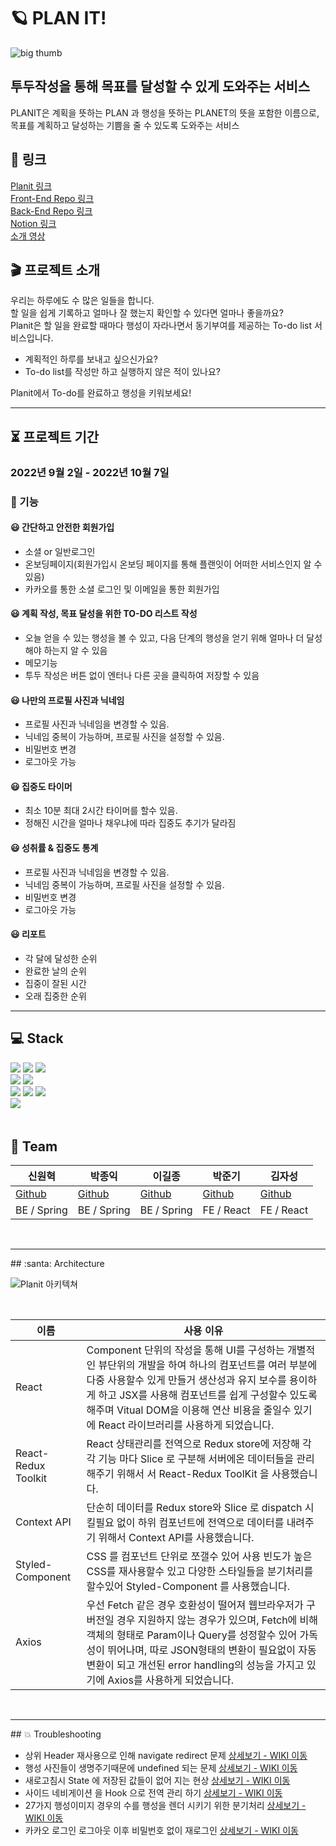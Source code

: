 # 🪐 PLAN IT!

![big thumb](https://user-images.githubusercontent.com/48500149/194043247-2e5d5751-10da-437b-8892-921b19126b2a.png)
<br/>

## 투두작성을 통해 목표를 달성할 수 있게 도와주는 서비스

PLANIT은 계획을 뜻하는 PLAN 과 행성을 뜻하는 PLANET의 뜻을 포함한 이름으로, 목표를 계획하고 달성하는 기쁨을 줄 수 있도록 도와주는 서비스

## 📌 링크

[Planit 링크](https://planit-todo.com)  
[Front-End Repo 링크](https://github.com/hanghae-w8-t4-plan-it/frontend)  
[Back-End Repo 링크](https://github.com/hanghae-w8-t4-plan-it/backend)  
[Notion 링크](https://www.notion.so/4-d8656c9684f5477c917a81a0747e5144)  
[소개 영상](예정)

## 🎬 프로젝트 소개

우리는 하루에도 수 많은 일들을 합니다.<br>
할 일을 쉽게 기록하고 얼마나 잘 했는지 확인할 수 있다면 얼마나 좋을까요?<br>
Planit은 할 일을 완료할 때마다 행성이 자라나면서 동기부여를 제공하는 To-do list 서비스입니다.

- 계획적인 하루를 보내고 싶으신가요?<br>
- To-do list를 작성만 하고 실행하지 않은 적이 있나요?

Planit에서 To-do를 완료하고 행성을 키워보세요!
<hr/>

## ⏳ 프로젝트 기간

### 2022년 9월 2일 - 2022년 10월 7일

### 🚀 기능

#### 😃 간단하고 안전한 회원가입
- 소셜 or 일반로그인
- 온보딩페이지(회원가입시 온보딩 페이지를 통해 플랜잇이 어떠한 서비스인지 알 수 있음)
- 카카오를 통한 소셜 로그인 및 이메일을 통한 회원가입

#### 😃 계획 작성, 목표 달성을 위한 TO-DO 리스트 작성
- 오늘 얻을 수 있는 행성을 볼 수 있고, 다음 단계의 행성을 얻기 위해 얼마나 더 달성해야 하는지 알 수 있음
- 메모기능
- 투두 작성은 버튼 없이 엔터나 다른 곳을 클릭하여 저장할 수 있음

#### 😃 나만의 프로필 사진과 닉네임
- 프로필 사진과 닉네임을 변경할 수 있음.
- 닉네임 중복이 가능하며, 프로필 사진을 설정할 수 있음.
- 비밀번호 변경  
- 로그아웃 가능

#### 😃 집중도 타이머
- 최소 10분 최대 2시간 타이머를 할수 있음. 
- 정해진 시간을 얼마나 채우냐에 따라 집중도 추기가 달라짐

#### 😃 성취률 & 집중도 통계
- 프로필 사진과 닉네임을 변경할 수 있음.
- 닉네임 중복이 가능하며, 프로필 사진을 설정할 수 있음.
- 비밀번호 변경  
- 로그아웃 가능

#### 😃 리포트
- 각 달에 달성한 순위 
- 완료한 날의 순위
- 집중이 잘된 시간  
- 오래 집중한 순위

<hr/>

## 💻 Stack

<div>
  <img src="https://img.shields.io/badge/html5-E34F26?style=for-the-badge&logo=html5&logoColor=white">
  <img src="https://img.shields.io/badge/css-1572B6?style=for-the-badge&logo=css3&logoColor=white">
  <img src="https://img.shields.io/badge/javascript-F7DF1E?style=for-the-badge&logo=javascript&logoColor=black">
  <br>     
  <img src="https://img.shields.io/badge/react-61DAFB?style=for-the-badge&logo=react&logoColor=black">
  <img src="https://img.shields.io/badge/styledcomponents-DB7093?style=for-the-badge&logo=styled-components&logoColor=pink">   
  <br>
  <img src="https://img.shields.io/badge/github-181717?style=for-the-badge&logo=github&logoColor=white">   
  <img src="https://img.shields.io/badge/kakao login-FFCD00?style=for-the-badge&logo=kakao&logoColor=black">
  <img src="https://img.shields.io/badge/redux-%23593d88.svg?style=for-the-badge&logo=redux&logoColor=white">
  <br>
  <img src="https://img.shields.io/badge/Visual%20Studio%20Code-0078d7.svg?style=for-the-badge&logo=visual-studio-code&logoColor=white">
  <img src="https://img.shields.io/badge/Axios-5A29E4?style=flat&logo=Axios&logoColor=white"/>
  <br>
</div>

<br/>

## 🧙 Team

| 신원혁                                | 박종익                                   | 이길종                                | 박준기                                | 김자성                                  |
| ------------------------------------- | ---------------------------------------- | ------------------------------------- | ------------------------------------- | --------------------------------------- |
| [Github](https://github.com/god1hyuk) | [Github](https://github.com/ParkJong-ic) | [Github](https://github.com/Jongleee) | [Github](https://github.com/byjgpark) | [Github](https://github.com/jaseongkim) |
| BE / Spring                           | BE / Spring                              | BE / Spring                           | FE / React                            | FE / React                              |

<br/>

<hr/>
## :santa: Architecture

![Planit 아키텍쳐](https://user-images.githubusercontent.com/81502140/193481909-30765c17-2a8e-419c-bcfa-bea8736ebd18.png)

<br/>

| 이름                | 사용 이유                                                                                                                                                                                                                                                                                                     |
| ------------------- | ------------------------------------------------------------------------------------------------------------------------------------------------------------------------------------------------------------------------------------------------------------------------------------------------------------- |
| React               | Component 단위의 작성을 통해 UI를 구성하는 개별적인 뷰단위의 개발을 하여 하나의 컴포넌트를 여러 부분에 다중 사용할수 있게 만들거 생산성과 유지 보수를 용이하게 하고 JSX를 사용해 컴포넌트를 쉽게 구성할수 있도록 해주며 Vitual DOM을 이용해 연산 비용을 줄일수 있기에 React 라이브러리를 사용하게 되었습니다. |
| React-Redux Toolkit | React 상태관리를 전역으로 Redux store에 저장해 각각 기능 마다 Slice 로 구분해 서버에온 데이터들을 관리해주기 위해서 서 React-Redux ToolKit 을 사용했습니다.                                                                                                                                                   |
| Context API         | 단순히 데이터를 Redux store와 Slice 로 dispatch 시킬필요 없이 하위 컴포넌트에 전역으로 데이터를 내려주기 위해서 Context API를 사용했습니다.                                                                                                                                                                   |
| Styled-Component    | CSS 를 컴포넌트 단위로 쪼갤수 있어 사용 빈도가 높은 CSS를 재사용할수 있고 다양한 스타일들을 분기처리를 할수있어 Styled-Component 를 사용했습니다.                                                                                                                                                             |
| Axios               | 우선 Fetch 같은 경우 호환성이 떨어져 웹브라우저가 구버전일 경우 지원하지 않는 경우가 있으며, Fetch에 비해 객체의 형태로 Param이나 Query를 성정할수 있어 가독성이 뛰어나며, 따로 JSON형태의 변환이 필요없이 자동 변환이 되고 개선된 error handling의 성능을 가지고 있기에 Axios를 사용하게 되었습니다.         |

<br/>

<hr/>
## 💥 Troubleshooting

- 상위 Header 재사용으로 인해 navigate redirect 문제 [상세보기 - WIKI 이동](https://github.com/hanghae-w8-t4-plan-it/frontend/wiki/%EC%83%81%EC%9C%84-Header-%EC%9E%AC%EC%82%AC%EC%9A%A9%EC%9C%BC%EB%A1%9C-%EC%9D%B8%ED%95%B4-navigate-redirect-%EB%AC%B8%EC%A0%9C)
- 행성 사진들이 생명주기때문에 undefined 되는 문제 [상세보기 - WIKI 이동](https://github.com/hanghae-w8-t4-plan-it/frontend/wiki/%ED%96%89%EC%84%B1-%EC%82%AC%EC%A7%84%EB%93%A4%EC%9D%B4-%EC%83%9D%EB%AA%85%EC%A3%BC%EA%B8%B0%EB%95%8C%EB%AC%B8%EC%97%90-undefined-%EB%90%98%EB%8A%94-%EB%AC%B8%EC%A0%9C)
- 새로고침시 State 에 저장된 값들이 없어 지는 현상 [상세보기 - WIKI 이동](https://github.com/hanghae-w8-t4-plan-it/frontend/wiki/%EC%83%88%EB%A1%9C%EA%B3%A0%EC%B9%A8%EC%8B%9C-State-%EC%97%90-%EC%A0%80%EC%9E%A5%EB%90%9C-%EA%B0%92%EB%93%A4%EC%9D%B4-%EC%97%86%EC%96%B4-%EC%A7%80%EB%8A%94-%ED%98%84%EC%83%81)
- 사이드 네비게이션 을 Hook 으로 전역 관리 하기 [상세보기 - WIKI 이동](https://github.com/hanghae-w8-t4-plan-it/frontend/wiki/%EC%82%AC%EC%9D%B4%EB%93%9C-%EB%84%A4%EB%B9%84%EA%B2%8C%EC%9D%B4%EC%85%98-%EC%9D%84-Hook-%EC%9C%BC%EB%A1%9C-%EC%A0%84%EC%97%AD-%EA%B4%80%EB%A6%AC-%ED%95%98%EA%B8%B0)
- 27가지 행성이미지 경우의 수를 행성을 렌더 시키기 위한 분기처리 [상세보기 - WIKI 이동](https://github.com/hanghae-w8-t4-plan-it/frontend/wiki/27%EA%B0%80%EC%A7%80-%ED%96%89%EC%84%B1%EB%93%A4%EC%9D%98-%EC%88%98%EB%A5%BC-%ED%96%89%EC%84%B1%EC%9D%84-%EB%A0%8C%EB%8D%94-%EC%8B%9C%ED%82%A4%EA%B8%B0-%EC%9C%84%ED%95%9C-%EB%B6%84%EA%B8%B0%EC%B2%98%EB%A6%AC)
- 카카오 로그인 로그아웃 이후 비밀번호 없이 재로그인 [상세보기 - WIKI 이동](https://github.com/hanghae-w8-t4-plan-it/frontend/wiki/%EC%B9%B4%EC%B9%B4%EC%98%A4-%EB%A1%9C%EA%B7%B8%EC%9D%B8-%EB%A1%9C%EA%B7%B8%EC%95%84%EC%9B%83-%EC%9D%B4%ED%9B%84-%EB%B9%84%EB%B0%80%EB%B2%88%ED%98%B8-%EC%97%86%EC%9D%B4-%EC%9E%AC%EB%A1%9C%EA%B7%B8%EC%9D%B8)

<br/>
